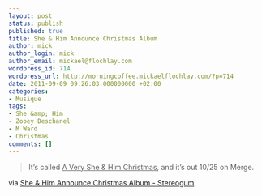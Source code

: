 ```yaml
---
layout: post
status: publish
published: true
title: She & Him Announce Christmas Album
author: mick
author_login: mick
author_email: mickael@flochlay.com
wordpress_id: 714
wordpress_url: http://morningcoffee.mickaelflochlay.com/?p=714
date: 2011-09-09 09:26:03.000000000 +02:00
categories:
- Musique
tags:
- She &amp; Him
- Zooey Deschanel
- M Ward
- Christmas
comments: []
---
```

<blockquote>It’s called <span style="text-decoration: underline;">A Very She &amp; Him Christmas</span>, and it’s out 10/25 on Merge.</blockquote>
via <a href="http://stereogum.com/805571/she-him-announce-christmas-album/news/?utm_source=feedburner&amp;utm_medium=feed&amp;utm_campaign=Feed%3A+stereogum%2FcBYa+%28stereogum%29&amp;utm_content=Google+Reader">She &amp; Him Announce Christmas Album - Stereogum</a>.
